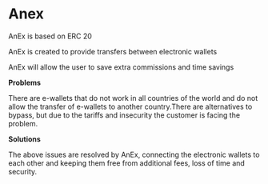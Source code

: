 # Anex

AnEx is based on ERC 20

AnEx is created to provide transfers between electronic wallets

AnEx will allow the user to save extra commissions and time savings


**Problems**
  
There are e-wallets that do not work in all countries of the world and do not allow the transfer of e-wallets to another country.There are alternatives to bypass, but due to the tariffs and insecurity the customer is facing the problem.


**Solutions**
  
The above issues are resolved by AnEx, connecting the electronic wallets to each other and keeping them free from additional fees, loss of time and security.
